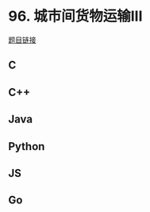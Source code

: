 # 96. 城市间货物运输III

[题目链接](https://kamacoder.com/problempage.php?pid=1154)

## C

## C++

## Java

## Python

## JS

## Go